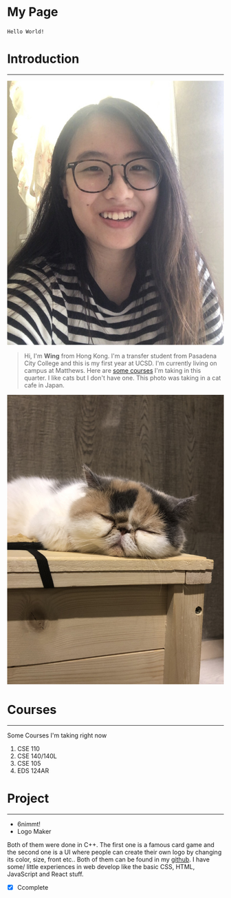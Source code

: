 # My Page

`Hello World!`
# **Introduction**
---
![image](./Images/me.jpg)
> Hi, I'm **Wing** from Hong Kong. I'm a transfer student from Pasadena City College and this is my first year at UCSD. I'm currently living on campus at Matthews. Here are [some courses](#Courses) I'm taking in this quarter. I like cats but I don't have one. This photo was taking in a cat cafe in Japan. 

![image](./Images/cat.jpg)

# **Courses**
---
Some Courses I'm taking right now
1. CSE 110
2. CSE 140/140L
3. CSE 105
4. EDS 124AR

# **Project**
---
- 6nimmt!
- Logo Maker 

Both of them were done in C++. The first one is a famous card game and the second one is a UI where people can create their own logo by changing its color, size, front etc.. Both of them can be found in my [github](https://github.com/wingchan852). I have some/ little experiences in web develop like the basic CSS, HTML, JavaScript and React stuff. 


 - [x] Ccomplete 
